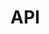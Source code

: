 # API

<!-- ```@meta
CurrentModule = Skylight
```

```@docs
AutoDiffChristoffelCache
Skylight
AbstractModelCache
midpoints
axisymmetry 
mbco_radius 
radius 
outermost_circular_orbit_radius 
load_callback_params_from_hdf5 
random_cylindrical_radius 
isco_radius 
rayleigh_jeans_function 
planck_integral 
orthonormalize!
emissivity_profile 
packets_unit_random_triad_components!
is_final_position_at_source 
load_output_data_from_hdf5 
is_final_position_at_observer 
line_emission_spectrum 
random_uniform_points_unit_sphere!
compose_N_times 
cos_angle_between_null_vectors 
infer_num_bins 
det4x4sym 
observed_specific_intensities 
observed_bolometric_intensities 
load_configurations_from_hdf5 
circular_geodesic_specific_angular_momentum 
is_final_position_at_edge 
rays_tetrad_components!
random_uniform_points_annulus!
is_hdf5_supported_type 
metric 
christoffel!
set_null!
planck_function 
save_nested_dict_to_hdf5 
det2x2sym 
event_horizon_radius 
metric_jacobian!
points_on_unit_sphere!
equatorial_ring_areas 
circular_geodesic_energy 
circular_geodesic_angular_speed 
tmap 
save_to_hdf5 
instantiate_custom_type 
energies_quotients 
horizons 
det2x2 
set_null_ingoing_past_directed!
spherical_symmetry 
load_initial_data_from_hdf5 
save_obj_to_hdf5 
average_inside_bins 
inv4x4sym!
metric!
bin_values_and_sum_weights 
lorentz_factors 
points_on_equatorial_plane!
load_nested_dict_from_hdf5 
approximate_gradient_norm 
random_azimuthal_angle 
random_uniform_points_unit_hemisphere_xaxis!
random_uniform_points_unit_hemisphere!
cos_angle_between_vectors 
detect_edges 
orthogonal_projection 
random_polar_angle 
random_uniform_points_unit_spherical_cap!
packets_tetrad_components!
load_runs_from_hdf5 
initialize 
random_uniform_points_disk!
stationarity 
to_hdf5_compatible_dict 
``` -->